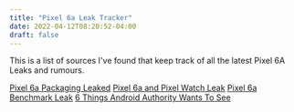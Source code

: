 ```yaml
---
title: "Pixel 6a Leak Tracker"
date: 2022-04-12T08:20:52-04:00
draft: false
---
```

This is a list of sources I've found that keep track of all the latest Pixel 6A Leaks and rumours.

[Pixel 6a Packaging Leaked](https://chromeunboxed.com/google-pixel-6a-retail-box-packaging-google-io-2022)
[Pixel 6a and Pixel Watch Leak](https://www.cnet.com/tech/mobile/google-pixel-watch-and-6a-phone-reportedly-leak-online/)
[Pixel 6a Benchmark Leak](https://www.yahoo.com/now/pixel-6a-just-powerful-pixel-113100505.html?guccounter=1&guce_referrer=aHR0cHM6Ly9kdWNrZHVja2dvLmNvbS8&guce_referrer_sig=AQAAAMAVgrBiRsxkrwGGUJdVcnljsmT2VI3Rw1cQ1_kMh36rwHVfCQ-khKM5L4SbZhpxprbLIW6WVp6-OqGa3HZlWU-hH5wjWIpQKGHZ4CtaDEDVNI6QkT-G6qYiGiVTt52D0edjCaZPLpU-45kZ77aLC8uCEof-hvfQ4xSOOAkboJBb)
[6 Things Android Authority Wants To See](https://www.androidpolice.com/6-things-we-want-to-see-from-the-google-pixel-6a/)